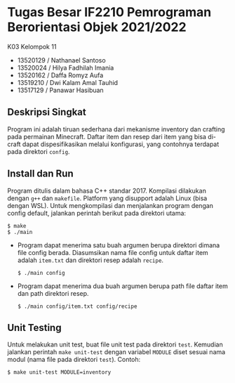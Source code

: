 # Tugas Besar IF2210 Pemrograman Berorientasi Objek 2021/2022

K03 Kelompok 11

- 13520129 / Nathanael Santoso
- 13520024 / Hilya Fadhilah Imania
- 13520162 / Daffa Romyz Aufa
- 13519210 / Dwi Kalam Amal Tauhid
- 13517129 / Panawar Hasibuan

## Deskripsi Singkat

Program ini adalah tiruan sederhana dari mekanisme inventory dan crafting
pada permainan Minecraft. Daftar item dan resep dari item yang bisa di-craft
dapat dispesifikasikan melalui konfigurasi, yang contohnya terdapat pada
direktori `config`.

## Install dan Run

Program ditulis dalam bahasa C++ standar 2017. Kompilasi dilakukan dengan
`g++` dan `makefile`. Platform yang disupport adalah Linux (bisa dengan WSL).
Untuk mengkompilasi dan menjalankan program dengan config default, jalankan
perintah berikut pada direktori utama:

```
$ make
$ ./main
```

- Program dapat menerima satu buah argumen berupa direktori dimana file config
  berada. Diasumsikan nama file config untuk daftar item adalah `item.txt` dan
  direktori resep adalah `recipe`.
  ```
  $ ./main config
  ```
- Program dapat menerima dua buah argumen berupa path file daftar item dan path
  direktori resep.
  ```
  $ ./main config/item.txt config/recipe
  ```

## Unit Testing

Untuk melakukan unit test, buat file unit test pada direktori `test`.
Kemudian jalankan perintah `make unit-test` dengan variabel `MODULE`
diset sesuai nama modul (nama file pada direktori `test`). Contoh:

```
$ make unit-test MODULE=inventory
```
